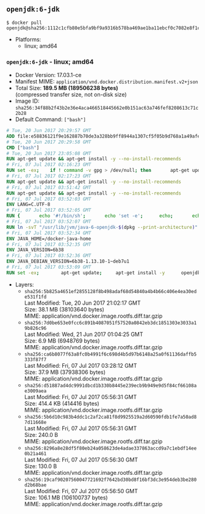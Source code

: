 ## `openjdk:6-jdk`

```console
$ docker pull openjdk@sha256:1112c1cfb80e5bfa9bf9a9316b578ba469ae1ba11ebcf0c7082e8f1cd8574f87
```

-	Platforms:
	-	linux; amd64

### `openjdk:6-jdk` - linux; amd64

-	Docker Version: 17.03.1-ce
-	Manifest MIME: `application/vnd.docker.distribution.manifest.v2+json`
-	Total Size: **189.5 MB (189506238 bytes)**  
	(compressed transfer size, not on-disk size)
-	Image ID: `sha256:34f88b2f43b2e36e4aca466518445662e0b151ac63a746fef8208613c71c2b28`
-	Default Command: `["bash"]`

```dockerfile
# Tue, 20 Jun 2017 20:29:57 GMT
ADD file:e58836121f9e162887b70de3a328bb9ff8944a1307cf5f05b9d768a1a49afe60 in / 
# Tue, 20 Jun 2017 20:29:58 GMT
CMD ["bash"]
# Tue, 20 Jun 2017 23:05:08 GMT
RUN apt-get update && apt-get install -y --no-install-recommends 		ca-certificates 		curl 		wget 	&& rm -rf /var/lib/apt/lists/*
# Fri, 07 Jul 2017 02:16:23 GMT
RUN set -ex; 	if ! command -v gpg > /dev/null; then 		apt-get update; 		apt-get install -y --no-install-recommends 			gnupg2 			dirmngr 		; 		rm -rf /var/lib/apt/lists/*; 	fi
# Fri, 07 Jul 2017 02:17:23 GMT
RUN apt-get update && apt-get install -y --no-install-recommends 		bzr 		git 		mercurial 		openssh-client 		subversion 				procps 	&& rm -rf /var/lib/apt/lists/*
# Fri, 07 Jul 2017 03:51:42 GMT
RUN apt-get update && apt-get install -y --no-install-recommends 		bzip2 		unzip 		xz-utils 	&& rm -rf /var/lib/apt/lists/*
# Fri, 07 Jul 2017 03:52:03 GMT
ENV LANG=C.UTF-8
# Fri, 07 Jul 2017 03:52:05 GMT
RUN { 		echo '#!/bin/sh'; 		echo 'set -e'; 		echo; 		echo 'dirname "$(dirname "$(readlink -f "$(which javac || which java)")")"'; 	} > /usr/local/bin/docker-java-home 	&& chmod +x /usr/local/bin/docker-java-home
# Fri, 07 Jul 2017 03:52:07 GMT
RUN ln -svT "/usr/lib/jvm/java-6-openjdk-$(dpkg --print-architecture)" /docker-java-home
# Fri, 07 Jul 2017 03:52:34 GMT
ENV JAVA_HOME=/docker-java-home
# Fri, 07 Jul 2017 03:52:35 GMT
ENV JAVA_VERSION=6b38
# Fri, 07 Jul 2017 03:52:36 GMT
ENV JAVA_DEBIAN_VERSION=6b38-1.13.10-1~deb7u1
# Fri, 07 Jul 2017 03:53:09 GMT
RUN set -ex; 		apt-get update; 	apt-get install -y 		openjdk-6-jdk="$JAVA_DEBIAN_VERSION" 	; 	rm -rf /var/lib/apt/lists/*; 		[ "$(readlink -f "$JAVA_HOME")" = "$(docker-java-home)" ]; 		update-alternatives --get-selections | awk -v home="$(readlink -f "$JAVA_HOME")" 'index($3, home) == 1 { $2 = "manual"; print | "update-alternatives --set-selections" }'; 	update-alternatives --query java | grep -q 'Status: manual'
```

-	Layers:
	-	`sha256:5b825a4651ef2855128f8b498adaf68d54840a4b4b66c406e4ea30ede531f1fd`  
		Last Modified: Tue, 20 Jun 2017 21:02:17 GMT  
		Size: 38.1 MB (38103640 bytes)  
		MIME: application/vnd.docker.image.rootfs.diff.tar.gzip
	-	`sha256:7d0be653e0fcc6c891b4087051f57520a0842eb3dc1851303e3033a19b826c96`  
		Last Modified: Wed, 21 Jun 2017 01:04:25 GMT  
		Size: 6.9 MB (6948769 bytes)  
		MIME: application/vnd.docker.image.rootfs.diff.tar.gzip
	-	`sha256:ca6b8077f63a8fc0b4991f6c698d4b5d97b6148a25a0f61136daffb5333f87f7`  
		Last Modified: Fri, 07 Jul 2017 03:28:12 GMT  
		Size: 37.9 MB (37938306 bytes)  
		MIME: application/vnd.docker.image.rootfs.diff.tar.gzip
	-	`sha256:d51887ad4dc9991dbcd1b330b8445e239ecb9b949e9d5f84cf66108ae3009aea`  
		Last Modified: Fri, 07 Jul 2017 05:56:31 GMT  
		Size: 414.4 KB (414416 bytes)  
		MIME: application/vnd.docker.image.rootfs.diff.tar.gzip
	-	`sha256:5b6d10c983b4ddc1c2af2ca81f8d9925519a2d60590fdb1fe7a50ad87d11668e`  
		Last Modified: Fri, 07 Jul 2017 05:56:31 GMT  
		Size: 240.0 B  
		MIME: application/vnd.docker.image.rootfs.diff.tar.gzip
	-	`sha256:8296a8e28df5f80eb24a058623de4adae337863accd9a7c1ebdf14ee0b21a461`  
		Last Modified: Fri, 07 Jul 2017 05:56:30 GMT  
		Size: 130.0 B  
		MIME: application/vnd.docker.image.rootfs.diff.tar.gzip
	-	`sha256:19caf90207560047721692f7642bd30bd8f16bf3dc3e954deb3be280d2b68bae`  
		Last Modified: Fri, 07 Jul 2017 05:56:50 GMT  
		Size: 106.1 MB (106100737 bytes)  
		MIME: application/vnd.docker.image.rootfs.diff.tar.gzip
